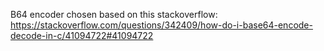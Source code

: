 B64 encoder chosen based on this stackoverflow:
https://stackoverflow.com/questions/342409/how-do-i-base64-encode-decode-in-c/41094722#41094722
